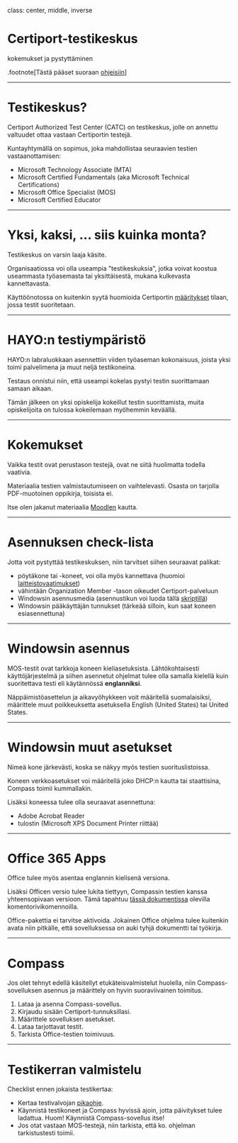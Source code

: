 class: center, middle, inverse

# Certiport-testikeskus

kokemukset ja pystyttäminen 

.footnote[Tästä pääset suoraan [ohjeisiin](https://github.com/hayo-labra/certiport-testikeskus)]

---

# Testikeskus?

Certiport Authorized Test Center (CATC) on testikeskus, jolle on annettu valtuudet ottaa vastaan Certiportin testejä.

Kuntayhtymällä on sopimus, joka mahdollistaa seuraavien testien vastaanottamisen:

 - Microsoft Technology Associate (MTA)
 - Microsoft Certified Fundamentals (aka Microsoft Technical Certifications)
 - Microsoft Office Specialist (MOS)
 - Microsoft Certified Educator
 
---

# Yksi, kaksi, ... siis kuinka monta?

Testikeskus on varsin laaja käsite.

Organisaatiossa voi olla useampia "testikeskuksia", jotka voivat koostua useammasta työasemasta tai yksittäisestä, mukana kulkevasta kannettavasta.

Käyttöönotossa on kuitenkin syytä huomioida Certiportin [määritykset](https://certiport.pearsonvue.com/Educator-resources/Exam-policies/Administration) tilaan, jossa testit suoritetaan.

---

# HAYO:n testiympäristö

HAYO:n labraluokkaan asennettiin viiden työaseman kokonaisuus, joista yksi toimi palvelimena ja muut neljä testikoneina. 

Testaus onnistui niin, että useampi kokelas pystyi testin suorittamaan samaan aikaan.

Tämän jälkeen on yksi opiskelija kokeillut testin suorittamista, muita opiskelijoita on tulossa kokeilemaan myöhemmin keväällä.

---

# Kokemukset

Vaikka testit ovat perustason testejä, ovat ne siitä huolimatta todella vaativia.

Materiaalia testien valmistautumiseen on vaihtelevasti. Osasta on tarjolla PDF-muotoinen oppikirja, toisista ei.

Itse olen jakanut materiaalia [Moodlen](https://moodle.sasky.fi/course/view.php?id=5967) kautta.

---

# Asennuksen check-lista

Jotta voit pystyttää testikeskuksen, niin tarvitset siihen seuraavat palikat:

  - pöytäkone tai -koneet, voi olla myös kannettava (huomioi [laitteistovaatimukset](https://certiport.pearsonvue.com/Support/Technical-requirements.aspx))
  - vähintään Organization Member -tason oikeudet Certiport-palveluun
  - Windowsin asennusmedia (asennustikun voi luoda tällä [skriptillä](https://github.com/hayo-labra/Create-WindowsUSBInstall))
  - Windowsin pääkäyttäjän tunnukset (tärkeää silloin, kun saat koneen esiasennettuna)

---

# Windowsin asennus

MOS-testit ovat tarkkoja koneen kieliasetuksista. Lähtökohtaisesti käyttöjärjestelmä ja siihen asennetut ohjelmat tulee olla samalla kielellä kuin suoritettava testi eli käytännössä **englanniksi**.

Näppäimistöasettelun ja aikavyöhykkeen voit määritellä suomalaisiksi, määrittele muut poikkeuksetta asetuksella English (United States) tai United States.

---

# Windowsin muut asetukset

Nimeä kone järkevästi, koska se näkyy myös testien suorituslistoissa.

Koneen verkkoasetukset voi määritellä joko DHCP:n kautta tai staattisina, Compass toimii kummallakin. 

Lisäksi koneessa tulee olla seuraavat asennettuna:

 - Adobe Acrobat Reader
 - tulostin (Microsoft XPS Document Printer riittää)

---

# Office 365 Apps

Office tulee myös asentaa englannin kielisenä versiona.

Lisäksi Officen versio tulee lukita tiettyyn, Compassin testien kanssa yhteensopivaan versioon. Tämä tapahtuu [tässä dokumentissa](https://certiport.pearsonvue.com/Support/PDFs/MOS-365-Versioning-Three.pdf) olevilla komentorivikomennoilla.

Office-pakettia ei tarvitse aktivoida. Jokainen Office ohjelma tulee kuitenkin avata niin pitkälle, että sovelluksessa on auki tyhjä dokumentti tai työkirja.

---

# Compass

Jos olet tehnyt edellä käsitellyt etukäteisvalmistelut huolella, niin Compass-sovelluksen asennus ja määrittely on hyvin suoraviivainen toimitus.

 1. Lataa ja asenna Compass-sovellus.
 2. Kirjaudu sisään Certiport-tunnuksillasi.
 3. Määrittele sovelluksen asetukset.
 4. Lataa tarjottavat testit.
 5. Tarkista Office-testien toimivuus.

---

# Testikerran valmistelu

Checklist ennen jokaista testikertaa:

 - Kertaa testivalvojan [pikaohje](https://certiport.pearsonvue.com/Support/PDFs/QRG-Proctoring).
 - Käynnistä testikoneet ja Compass hyvissä ajoin, jotta päivitykset tulee ladattua. Huom! Käynnistä Compass-sovellus itse!
 - Jos otat vastaan MOS-testejä, niin tarkista, että ko. ohjelman tarkistustesti toimii.



